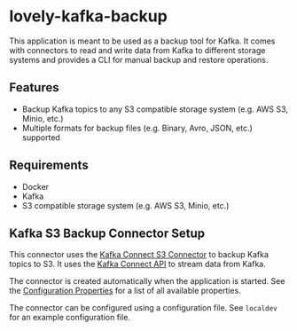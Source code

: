 # lovely-kafka-backup

This application is meant to be used as a backup tool for Kafka. It comes with connectors to read and write data from
Kafka to different storage systems and provides a CLI for manual backup and restore operations.

## Features

- Backup Kafka topics to any S3 compatible storage system (e.g. AWS S3, Minio, etc.)
- Multiple formats for backup files (e.g. Binary, Avro, JSON, etc.) supported

## Requirements

- Docker
- Kafka
- S3 compatible storage system (e.g. AWS S3, Minio, etc.)

## Kafka S3 Backup Connector Setup

This connector uses the [Kafka Connect S3 Connector](https://docs.confluent.io/kafka-connectors/s3-sink/current/overview.html)
to backup Kafka topics to S3. It uses the [Kafka Connect API](https://kafka.apache.org/documentation/#connect) to
stream data from Kafka.

The connector is created automatically when the application is started. See the [Configuration Properties](https://docs.confluent.io/kafka-connectors/s3-sink/current/overview.html#configuration-properties)
for a list of all available properties.

The connector can be configured using a configuration file. See `localdev` for an example configuration file.
